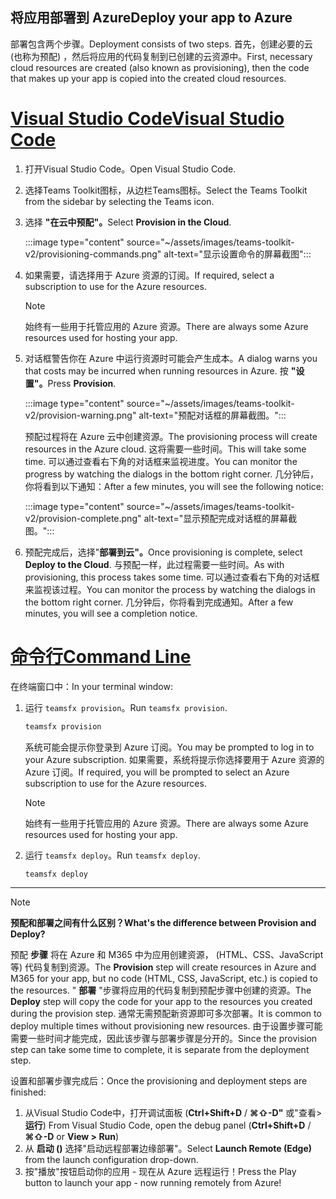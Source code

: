 ## <a name="deploy-your-app-to-azure"></a><span data-ttu-id="8aed3-101">将应用部署到 Azure</span><span class="sxs-lookup"><span data-stu-id="8aed3-101">Deploy your app to Azure</span></span>

<span data-ttu-id="8aed3-102">部署包含两个步骤。</span><span class="sxs-lookup"><span data-stu-id="8aed3-102">Deployment consists of two steps.</span></span>  <span data-ttu-id="8aed3-103">首先，创建必要的云 (也称为预配) ，然后将应用的代码复制到已创建的云资源中。</span><span class="sxs-lookup"><span data-stu-id="8aed3-103">First, necessary cloud resources are created (also known as provisioning), then the code that makes up your app is copied into the created cloud resources.</span></span>

# <a name="visual-studio-code"></a>[<span data-ttu-id="8aed3-104">Visual Studio Code</span><span class="sxs-lookup"><span data-stu-id="8aed3-104">Visual Studio Code</span></span>](#tab/vscode)

1. <span data-ttu-id="8aed3-105">打开Visual Studio Code。</span><span class="sxs-lookup"><span data-stu-id="8aed3-105">Open Visual Studio Code.</span></span>
1. <span data-ttu-id="8aed3-106">选择Teams Toolkit图标，从边栏Teams图标。</span><span class="sxs-lookup"><span data-stu-id="8aed3-106">Select the Teams Toolkit from the sidebar by selecting the Teams icon.</span></span>
1. <span data-ttu-id="8aed3-107">选择 **"在云中预配"。**</span><span class="sxs-lookup"><span data-stu-id="8aed3-107">Select **Provision in the Cloud**.</span></span>

   :::image type="content" source="~/assets/images/teams-toolkit-v2/provisioning-commands.png" alt-text="显示设置命令的屏幕截图":::

1. <span data-ttu-id="8aed3-109">如果需要，请选择用于 Azure 资源的订阅。</span><span class="sxs-lookup"><span data-stu-id="8aed3-109">If required, select a subscription to use for the Azure resources.</span></span>

   > [!NOTE]
   > <span data-ttu-id="8aed3-110">始终有一些用于托管应用的 Azure 资源。</span><span class="sxs-lookup"><span data-stu-id="8aed3-110">There are always some Azure resources used for hosting your app.</span></span>

1. <span data-ttu-id="8aed3-111">对话框警告你在 Azure 中运行资源时可能会产生成本。</span><span class="sxs-lookup"><span data-stu-id="8aed3-111">A dialog warns you that costs may be incurred when running resources in Azure.</span></span>  <span data-ttu-id="8aed3-112">按 **"设置"。**</span><span class="sxs-lookup"><span data-stu-id="8aed3-112">Press **Provision**.</span></span>

   :::image type="content" source="~/assets/images/teams-toolkit-v2/provision-warning.png" alt-text="预配对话框的屏幕截图。":::

   <span data-ttu-id="8aed3-114">预配过程将在 Azure 云中创建资源。</span><span class="sxs-lookup"><span data-stu-id="8aed3-114">The provisioning process will create resources in the Azure cloud.</span></span>  <span data-ttu-id="8aed3-115">这将需要一些时间。</span><span class="sxs-lookup"><span data-stu-id="8aed3-115">This will take some time.</span></span>  <span data-ttu-id="8aed3-116">可以通过查看右下角的对话框来监视进度。</span><span class="sxs-lookup"><span data-stu-id="8aed3-116">You can monitor the progress by watching the dialogs in the bottom right corner.</span></span>  <span data-ttu-id="8aed3-117">几分钟后，你将看到以下通知：</span><span class="sxs-lookup"><span data-stu-id="8aed3-117">After a few minutes, you will see the following notice:</span></span>

   :::image type="content" source="~/assets/images/teams-toolkit-v2/provision-complete.png" alt-text="显示预配完成对话框的屏幕截图。":::

1. <span data-ttu-id="8aed3-119">预配完成后，选择"**部署到云"。**</span><span class="sxs-lookup"><span data-stu-id="8aed3-119">Once provisioning is complete, select **Deploy to the Cloud**.</span></span>  <span data-ttu-id="8aed3-120">与预配一样，此过程需要一些时间。</span><span class="sxs-lookup"><span data-stu-id="8aed3-120">As with provisioning, this process takes some time.</span></span>  <span data-ttu-id="8aed3-121">可以通过查看右下角的对话框来监视该过程。</span><span class="sxs-lookup"><span data-stu-id="8aed3-121">You can monitor the process by watching the dialogs in the bottom right corner.</span></span> <span data-ttu-id="8aed3-122">几分钟后，你将看到完成通知。</span><span class="sxs-lookup"><span data-stu-id="8aed3-122">After a few minutes, you will see a completion notice.</span></span>

# <a name="command-line"></a>[<span data-ttu-id="8aed3-123">命令行</span><span class="sxs-lookup"><span data-stu-id="8aed3-123">Command Line</span></span>](#tab/cli)

<span data-ttu-id="8aed3-124">在终端窗口中：</span><span class="sxs-lookup"><span data-stu-id="8aed3-124">In your terminal window:</span></span>

1. <span data-ttu-id="8aed3-125">运行 `teamsfx provision`。</span><span class="sxs-lookup"><span data-stu-id="8aed3-125">Run `teamsfx provision`.</span></span>

   ``` bash
   teamsfx provision
   ```

   <span data-ttu-id="8aed3-126">系统可能会提示你登录到 Azure 订阅。</span><span class="sxs-lookup"><span data-stu-id="8aed3-126">You may be prompted to log in to your Azure subscription.</span></span>  <span data-ttu-id="8aed3-127">如果需要，系统将提示你选择要用于 Azure 资源的 Azure 订阅。</span><span class="sxs-lookup"><span data-stu-id="8aed3-127">If required, you will be prompted to select an Azure subscription to use for the Azure resources.</span></span>

   > [!NOTE]
   > <span data-ttu-id="8aed3-128">始终有一些用于托管应用的 Azure 资源。</span><span class="sxs-lookup"><span data-stu-id="8aed3-128">There are always some Azure resources used for hosting your app.</span></span>

1. <span data-ttu-id="8aed3-129">运行 `teamsfx deploy`。</span><span class="sxs-lookup"><span data-stu-id="8aed3-129">Run `teamsfx deploy`.</span></span>

   ``` bash
   teamsfx deploy
   ```

---

> [!NOTE]
> <span data-ttu-id="8aed3-130">**预配和部署之间有什么区别？**</span><span class="sxs-lookup"><span data-stu-id="8aed3-130">**What's the difference between Provision and Deploy?**</span></span>
>
> <span data-ttu-id="8aed3-131">预配 **步骤** 将在 Azure 和 M365 中为应用创建资源， (HTML、CSS、JavaScript 等) 代码复制到资源。</span><span class="sxs-lookup"><span data-stu-id="8aed3-131">The **Provision** step will create resources in Azure and M365 for your app, but no code (HTML, CSS, JavaScript, etc.) is copied to the resources.</span></span>  <span data-ttu-id="8aed3-132">" **部署** "步骤将应用的代码复制到预配步骤中创建的资源。</span><span class="sxs-lookup"><span data-stu-id="8aed3-132">The **Deploy** step will copy the code for your app to the resources you created during the provision step.</span></span>  <span data-ttu-id="8aed3-133">通常无需预配新资源即可多次部署。</span><span class="sxs-lookup"><span data-stu-id="8aed3-133">It is common to deploy multiple times without provisioning new resources.</span></span> <span data-ttu-id="8aed3-134">由于设置步骤可能需要一些时间才能完成，因此该步骤与部署步骤是分开的。</span><span class="sxs-lookup"><span data-stu-id="8aed3-134">Since the provision step can take some time to complete, it is separate from the deployment step.</span></span>

<span data-ttu-id="8aed3-135">设置和部署步骤完成后：</span><span class="sxs-lookup"><span data-stu-id="8aed3-135">Once the provisioning and deployment steps are finished:</span></span>

1. <span data-ttu-id="8aed3-136">从Visual Studio Code中，打开调试面板 (**Ctrl+Shift+D**  /  **⌘⇧-D"** 或"查看>**运行**) </span><span class="sxs-lookup"><span data-stu-id="8aed3-136">From Visual Studio Code, open the debug panel (**Ctrl+Shift+D** / **⌘⇧-D** or **View > Run**)</span></span>
1. <span data-ttu-id="8aed3-137">从 **启动 ()** 选择"启动远程部署边缘部署"。</span><span class="sxs-lookup"><span data-stu-id="8aed3-137">Select **Launch Remote (Edge)** from the launch configuration drop-down.</span></span>
1. <span data-ttu-id="8aed3-138">按"播放"按钮启动你的应用 - 现在从 Azure 远程运行！</span><span class="sxs-lookup"><span data-stu-id="8aed3-138">Press the Play button to launch your app - now running remotely from Azure!</span></span>
